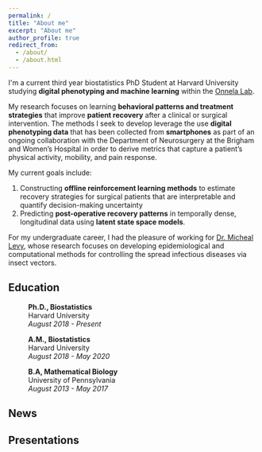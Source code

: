 ```yaml
---
permalink: /
title: "About me"
excerpt: "About me"
author_profile: true
redirect_from: 
  - /about/
  - /about.html
---
```


I'm a current third year biostatistics PhD Student at Harvard University studying **digital phenotyping and machine learning** within the [Onnela Lab](https://www.hsph.harvard.edu/onnela-lab/). 

My research focuses on learning **behavioral patterns and treatment strategies** that improve **patient recovery** after a clinical or surgical intervention. The methods I seek to develop leverage the use **digital phenotyping data** that has been collected from **smartphones** as part of an ongoing collaboration with the Department of Neurosurgery at the Brigham and Women’s Hospital in order to derive metrics that capture a patient’s physical activity, mobility, and pain response.

My current goals include: 
1. Constructing **offline reinforcement learning methods** to estimate recovery strategies for surgical patients that are interpretable and quantify decision-making uncertainty
1. Predicting **post-operative recovery patterns** in temporally dense, longitudinal data using **latent state space models**. 

For my undergraduate career, I had the pleasure of working for [Dr. Micheal Levy](https://www.med.upenn.edu/apps/faculty/index.php/g275/p6363868), whose research focuses on developing epidemiological and computational methods for controlling the spread infectious diseases via insect vectors.

## Education

<p style="margin-left: 40px"><b>Ph.D., Biostatistics</b>
<br> Harvard University
<br><i>August 2018 - Present</i></p>

<p style="margin-left: 40px"><b>A.M., Biostatistics</b>
<br> Harvard University
<br><i>August 2018 - May 2020</i></p>

<p style="margin-left: 40px"><b>B.A, Mathematical Biology</b>
<br> University of Pennsylvania
<br><i>August 2013 - May 2017</i></p>

## News

## Presentations
